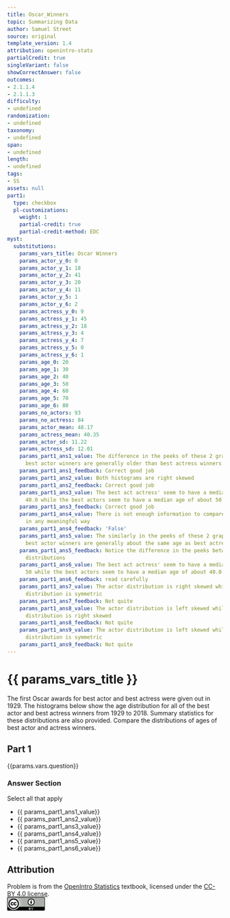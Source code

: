 ```yaml
---
title: Oscar_Winners
topic: Summarizing Data
author: Samuel Street
source: original
template_version: 1.4
attribution: openintro-stats
partialCredit: true
singleVariant: false
showCorrectAnswer: false
outcomes:
- 2.1.1.4
- 2.1.1.3
difficulty:
- undefined
randomization:
- undefined
taxonomy:
- undefined
span:
- undefined
length:
- undefined
tags:
- SS
assets: null
part1:
  type: checkbox
  pl-customizations:
    weight: 1
    partial-credit: true
    partial-credit-method: EDC
myst:
  substitutions:
    params_vars_title: Oscar Winners
    params_actor_y_0: 0
    params_actor_y_1: 18
    params_actor_y_2: 41
    params_actor_y_3: 20
    params_actor_y_4: 11
    params_actor_y_5: 1
    params_actor_y_6: 2
    params_actress_y_0: 9
    params_actress_y_1: 45
    params_actress_y_2: 18
    params_actress_y_3: 4
    params_actress_y_4: 7
    params_actress_y_5: 0
    params_actress_y_6: 1
    params_age_0: 20
    params_age_1: 30
    params_age_2: 40
    params_age_3: 50
    params_age_4: 60
    params_age_5: 70
    params_age_6: 80
    params_no_actors: 93
    params_no_actress: 84
    params_actor_mean: 48.17
    params_actress_mean: 40.35
    params_actor_sd: 11.22
    params_actress_sd: 12.01
    params_part1_ans1_value: The difference in the peeks of these 2 graphs could suggest
      best actor winners are generally older than best actress winners
    params_part1_ans1_feedback: Correct good job
    params_part1_ans2_value: Both histograms are right skewed
    params_part1_ans2_feedback: Correct good job
    params_part1_ans3_value: The best act actress' seem to have a median age of approximately
      40.0 while the best actors seem to have a median age of about 50
    params_part1_ans3_feedback: Correct good job
    params_part1_ans4_value: There is not enough information to compare the 2 distributions
      in any meaningful way
    params_part1_ans4_feedback: 'False'
    params_part1_ans5_value: The similarly in the peeks of these 2 graphs suggest
      best actor winners are generally about the same age as best actress winners
    params_part1_ans5_feedback: Notice the difference in the peeks between the two
      distributions
    params_part1_ans6_value: The best act actress' seem to have a median age of approximately
      50 while the best actors seem to have a median age of about 40.0
    params_part1_ans6_feedback: read carefully
    params_part1_ans7_value: The actor distribution is right skewed while the actress
      distribution is symmetric
    params_part1_ans7_feedback: Not quite
    params_part1_ans8_value: The actor distribution is left skewed while the actress
      distribution is right skewed
    params_part1_ans8_feedback: Not quite
    params_part1_ans9_value: The actor distribution is left skewed while the actress
      distribution is symmetric
    params_part1_ans9_feedback: Not quite
---
```

# {{ params_vars_title }}
The first Oscar awards for best actor and best actress were given out in 1929. The histograms below show the age distribution for all of the best actor and best actress winners from 1929 to 2018. Summary statistics for these distributions are also provided. Compare the distributions of ages of best actor and actress winners.

<pl-figure file-name="figure 1.png" type="dynamic" width="500px"></pl-figure>

## Part 1

{{params.vars.question}}

### Answer Section

Select all that apply

- {{ params_part1_ans1_value}}
- {{ params_part1_ans2_value}}
- {{ params_part1_ans3_value}}
- {{ params_part1_ans4_value}}
- {{ params_part1_ans5_value}}
- {{ params_part1_ans6_value}}

## Attribution

Problem is from the [OpenIntro Statistics](https://openintro.org/book/os/) textbook, licensed under the [CC-BY 4.0 license](https://creativecommons.org/licenses/by/4.0/).<br>![Image representing the Creative Commons 4.0 BY license.](https://raw.githubusercontent.com/firasm/bits/master/by.png)